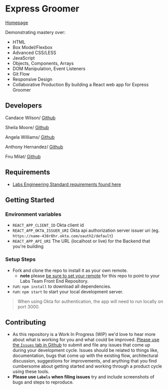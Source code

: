 # Express Groomer

[Homepage](https://main.d3jas6g6byv0f1.amplifyapp.com/)

Demonstrating mastery over:

* HTML
* Box Model/Flexbox
* Advanced CSS/LESS
* JavaScript
* Objects, Components, Arrays
* DOM Manipulation, Event Listeners
* Git Flow
* Responsive Design
* Collaborative Production
By building a React web app for Express Groomer

## Developers

Candace Wilson/ [Github](https://github.com/candaceyw)

Sheila Moore/ [Github](https://github.com/sherexmykes)

Angela Williams/ [Github](https://www.github.com/techgawd)

Anthony Hernandez/ [Github](https://github.com/asvka/)

Fnu Milat/ [Github](https://github.com/fnumilat)

## Requirements

- [Labs Engineering Standard requirements found here](https://docs.labs.lambdaschool.com/home/)

## Getting Started

### Environment variables

- `REACT_APP_CLIENT_ID` Okta client id
- `REACT_APP_OKTA_ISSUER_URI` Okta api authorization server issuer uri (eg. `https://name-438r8hr.okta.com/oauth2/default`)
- `REACT_APP_API_URI` The URL (localhost or live) for the Backend that you're building

### Setup Steps

- Fork and clone the repo to install it as your own remote.
  - **note** please [be sure to set your remote](https://help.github.jp/enterprise/2.11/user/articles/changing-a-remote-s-url/) for this repo to point to your Labs Team Front End Repository.
- run: `npm install` to download all dependencies.
- run: `npm start` to start your local development server.

> When using Okta for authentication, the app will need to run locally on port 3000.

## Contributing

- As this repository is a Work In Progress (WIP) we'd love to hear more about what is working for you and what could be improved. [Please use the `Issues` tab in Github](https://github.com/Lambda-School-Labs/labs-spa-starter/issues) to submit and file any issues that come up during your development cycle. Issues should be related to things like, documentation, bugs that come up with the existing flow, architectural discussion, suggestions for improvements, and anything that you find cumbersome about getting started and working through a product cycle using these tools.
- **Please use `Labels` when filing issues** try and include screenshots of bugs and steps to reproduce.
